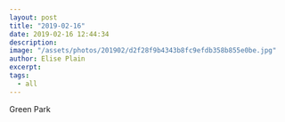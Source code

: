 ```yaml
---
layout: post
title: "2019-02-16"
date: 2019-02-16 12:44:34
description: 
image: "/assets/photos/201902/d2f28f9b4343b8fc9efdb358b855e0be.jpg"
author: Elise Plain
excerpt: 
tags: 
  - all
---
```



<p></p>
Green Park